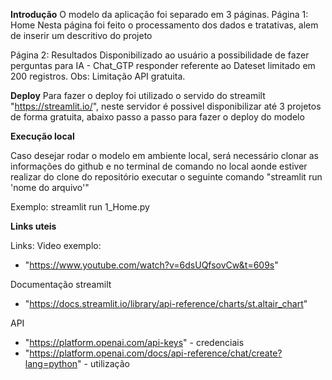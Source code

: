 **Introdução**
O modelo da aplicação foi separado em 3 páginas.
Página 1: Home
    Nesta página foi feito o processamento dos dados e tratativas, alem de inserir um descritivo do projeto

Página 2: Resultados
    Disponibilizado ao usuário a possibilidade de fazer perguntas para IA - Chat_GTP responder referente ao Dateset limitado em 200 registros.
    Obs: Limitação API gratuita.

**Deploy**
Para fazer o deploy foi utilizado o servido do streamilt "https://streamlit.io/", neste servidor é possivel disponibilizar até 3 projetos de forma gratuita, abaixo passo a passo para fazer o deploy do modelo


**Execução local**

Caso desejar rodar o modelo em ambiente local, será necessário clonar as informações do github e no terminal de comando no local aonde estiver realizar do clone do repositório executar o seguinte comando
"streamlit run 'nome do arquivo'" 

Exemplo: streamlit run 1_Home.py


**Links uteis**

Links:
Video exemplo:
 - "https://www.youtube.com/watch?v=6dsUQfsovCw&t=609s"

Documentação streamilt
 - "https://docs.streamlit.io/library/api-reference/charts/st.altair_chart"

API
 - "https://platform.openai.com/api-keys"  - credenciais
 - "https://platform.openai.com/docs/api-reference/chat/create?lang=python" - utilização 